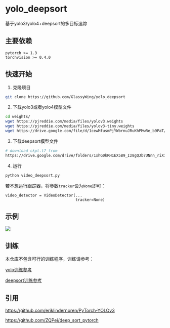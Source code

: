 # yolo_deepsort

基于yolo3/yolo4+deepsort的多目标追踪

## 主要依赖

```
pytorch >= 1.3
torchvision >= 0.4.0
```

## 快速开始

1. 克隆项目

```sh
git clone https://github.com/GlassyWing/yolo_deepsort
```

2. 下载yolo3或者yolo4模型文件

```sh
cd weights/
wget https://pjreddie.com/media/files/yolov3.weights
wget https://pjreddie.com/media/files/yolov3-tiny.weights
wget https://drive.google.com/file/d/1cewMfusmPjYWbrnuJRuKhPMwRe_b9PaT/view
```

3. 下载deepsort模型文件

```sh
# download ckpt.t7 from
https://drive.google.com/drive/folders/1xhG0kRH1EX5B9_Iz8gQJb7UNnn_riXi6 to this folder
```

4. 运行

```sh
python video_deepsort.py
```
若不想运行跟踪器，将参数`tracker`设为`None`即可：

```
video_detector = VideoDetector(...
                               tracker=None)
```

## 示例

<img src="assets/track.gif">

## 训练

本仓库不包含可行的训练程序，训练请参考：

[yolo训练参考](https://github.com/AlexeyAB/darknet)

[deepsort训练参考](https://github.com/ZQPei/deep_sort_pytorch)

## 引用

https://github.com/eriklindernoren/PyTorch-YOLOv3

https://github.com/ZQPei/deep_sort_pytorch
